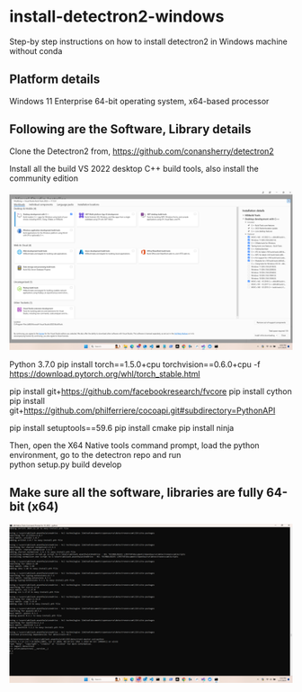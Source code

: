 # install-detectron2-windows
Step-by step instructions on how to install detectron2 in Windows machine without conda

## Platform details
Windows 11 Enterprise
64-bit operating system, x64-based processor


## Following are the Software, Library details

Clone the Detectron2 from, https://github.com/conansherry/detectron2
 
Install all the build VS 2022 desktop C++ build tools, also install the community edition
<p align="center">
  <img src="./VS_Build_Tools-2022.png" title="VS_Build_Tools-2019"> 
</p>


Python 3.7.0
pip install torch==1.5.0+cpu torchvision==0.6.0+cpu -f https://download.pytorch.org/whl/torch_stable.html
 
pip install git+https://github.com/facebookresearch/fvcore
pip install cython
pip install git+https://github.com/philferriere/cocoapi.git#subdirectory=PythonAPI
 
pip install setuptools==59.6
pip install cmake
pip install ninja
 
Then, open the X64 Native tools command prompt,  load the python environment, go to the detectron repo and run  
python setup.py build develop


## Make sure all the software, libraries are fully 64-bit (x64) #

<p align="center">
  <img src="./Installation_in_X64_NT_cmd.png" title="Installation in X64 NT command prompt">
</p>
